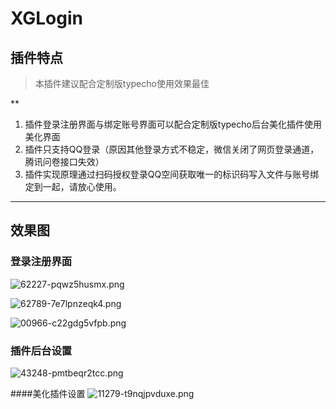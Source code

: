 # XGLogin

## 插件特点

> 本插件建议配合定制版typecho使用效果最佳

**
1. 插件登录注册界面与绑定账号界面可以配合定制版typecho后台美化插件使用美化界面
2. 插件只支持QQ登录（原因其他登录方式不稳定，微信关闭了网页登录通道，腾讯问卷接口失效）
3. 插件实现原理通过扫码授权登录QQ空间获取唯一的标识码写入文件与账号绑定到一起，请放心使用。


----------


## 效果图
### 登录注册界面
![62227-pqwz5husmx.png](https://www.xggm.top/usr/uploads/2022/08/1723855020.png)

![62789-7e7lpnzeqk4.png](https://www.xggm.top/usr/uploads/2022/08/3748085688.png)

![00966-c22gdg5vfpb.png](https://www.xggm.top/usr/uploads/2022/08/640484962.png)

### 插件后台设置

![43248-pmtbeqr2tcc.png](https://www.xggm.top/usr/uploads/2022/08/3168733205.png)

####美化插件设置
![11279-t9nqjpvduxe.png](https://www.xggm.top/usr/uploads/2022/08/1830078258.png)

